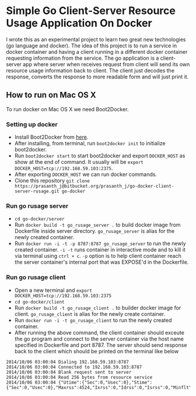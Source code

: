 Simple Go Client-Server Resource Usage Application On Docker
============================================================

I wrote this as an experimental project to learn two great new technologies (go language and docker). The idea of this project is to run a service in docker container and having a client running in a different docker container requesting information from the service. The go application is a client-server app where server when receives request from client will send its own resource usage information back to client. The client just decodes the response, converts the response to more readable form and will just print it.

How to run on Mac OS X
----------------------

To run docker on Mac OS X we need Boot2Docker.

### Setting up docker ###
  - Install Boot2Docker from [here].
  - After installing, from terminal, run `boot2docker init` to initialize boot2docker.
  - Run `boot2docker start` to start boot2docker and export `DOCKER_HOST` as show at the end of command. It usually will be
`export DOCKER_HOST=tcp://192.168.59.103:2375`.
  - After exporting `DOCKER_HOST` we can run docker commands.
  - Clone this repository `git clone https://prasanth_j@bitbucket.org/prasanth_j/go-docker-client-server-rusage.git go-docker`

### Run go rusage server ###
  - `cd go-docker/server`
  - Run `docker build -t go_rusage_server .` to build docker image from Dockerfile inside server directory. `go_rusage_server` is alias for the newly created container.
  - Run `docker run -i -t -p 8787:8787 go_rusage_server` to run the newly created container. `-i -t` runs container in interactive mode and to kill it via terminal using `ctrl + c`. `-p` option is to help client container reach the server container's internal port that was EXPOSE'd in the Dockerfile.

### Run go rusage client ###
  - Open a new terminal and `export DOCKER_HOST=tcp://192.168.59.103:2375`
  - `cd go-docker/client`
  - Run `docker build -t go_rusage_client .` to builder docker image for client. `go_rusage_client` is alias for the newly create container.
  - Run `docker run -i -t go_rusage_client` to run the newly created container.
  - After running the above command, the client container should exceute the go program and connect to the server container via the host name specified in Dockerfile and port 8787. The server should send response back to the client which should be printed on the terminal like below
```
2014/10/06 03:00:04 Dialing 192.168.59.103:8787
2014/10/06 03:00:04 Connected to 192.168.59.103:8787
2014/10/06 03:00:04 Blank request sent to server
2014/10/06 03:00:04 Read 256 bytes from resource service
2014/10/06 03:00:04 {"Utime":{"Sec":0,"Usec":0},"Stime":{"Sec":0,"Usec":0},"Maxrss":4524,"Ixrss":0,"Idrss":0,"Isrss":0,"Minflt":221,"Majflt":0,"Nswap":0,"Inblock":0,"Oublock":0,"Msgsnd":0,"Msgrcv":0,"Nsignals":0,"Nvcsw":19,"Nivcsw":5}
```

[here]:https://github.com/boot2docker/osx-installer/releases
